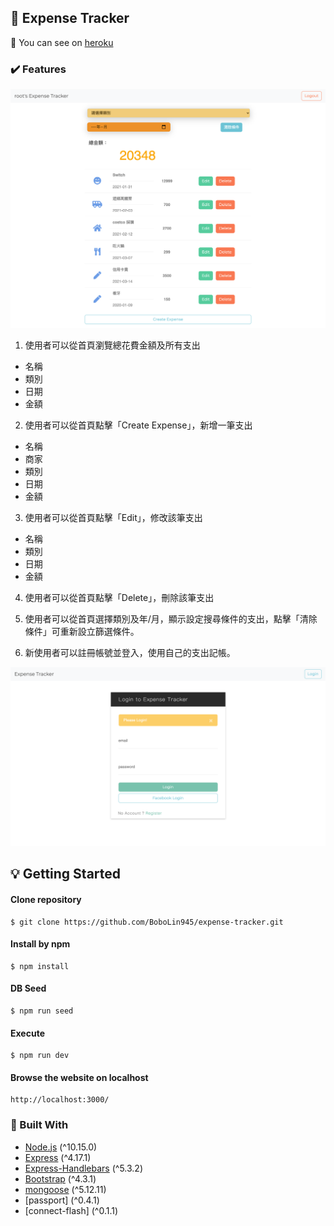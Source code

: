 <!-- ABOUT THE PROJECT 3 A3: 老爸的私房錢升級 -->
## :money_with_wings: Expense Tracker

:moyai:
You can see on [heroku](https://intense-spire-30373.herokuapp.com/)

### :heavy_check_mark: Features

![image](expense-tracker-index.png)

1. 使用者可以從首頁瀏覽總花費金額及所有支出
  * 名稱
  * 類別
  * 日期
  * 金額

2. 使用者可以從首頁點擊「Create Expense」，新增一筆支出
  * 名稱
  * 商家
  * 類別
  * 日期
  * 金額

3. 使用者可以從首頁點擊「Edit」，修改該筆支出
  * 名稱
  * 類別
  * 日期
  * 金額

4. 使用者可以從首頁點擊「Delete」，刪除該筆支出  
  
5. 使用者可以從首頁選擇類別及年/月，顯示設定搜尋條件的支出，點擊「清除條件」可重新設立篩選條件。

6. 新使用者可以註冊帳號並登入，使用自己的支出記帳。

![image](expense-tracker-login.png)


<!-- GETTING STARTED -->
## :bulb: Getting Started

#### Clone repository
```
$ git clone https://github.com/BoboLin945/expense-tracker.git
```
#### Install by npm
```
$ npm install
```
#### DB Seed
```
$ npm run seed
```
#### Execute
```
$ npm run dev
```
#### Browse the website on localhost
```
http://localhost:3000/
```


### 🔧  Built With

* [Node.js](https://nodejs.org/en/) (^10.15.0)
* [Express](https://expressjs.com/)   (^4.17.1)
* [Express-Handlebars](https://www.npmjs.com/package/express-handlebars) (^5.3.2)
* [Bootstrap](https://getbootstrap.com) (^4.3.1)
* [mongoose](https://mongoosejs.com/) (^5.12.11)
* [passport] (^0.4.1)
* [connect-flash] (^0.1.1)